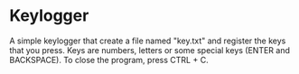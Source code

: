 # Keylogger

A simple keylogger that create a file named "key.txt" and register the keys that you press.
Keys are numbers, letters or some special keys (ENTER and BACKSPACE).
To close the program, press CTRL + C.

